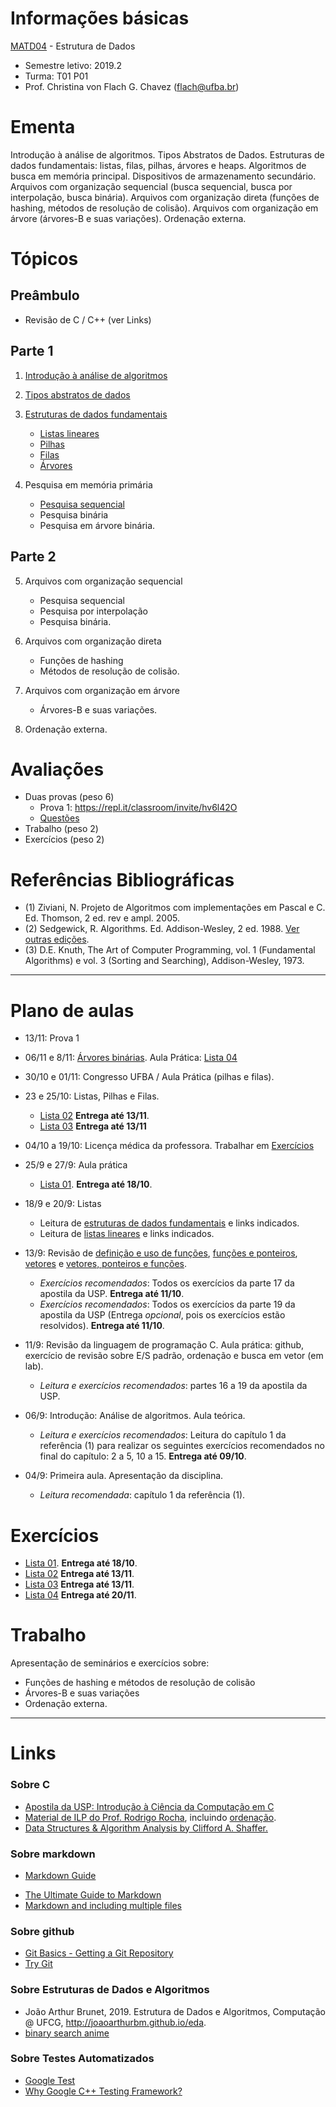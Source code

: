 # Informações básicas

[MATD04](https://alunoweb.ufba.br/SiacWWW/ExibirEmentaPublico.do?cdDisciplina=MATD04&nuPerInicial=20101) - Estrutura de Dados

- Semestre letivo: 2019.2
- Turma: T01 P01
- Prof. Christina von Flach G. Chavez (flach@ufba.br)

# Ementa

Introdução à análise de algoritmos. 
Tipos Abstratos de Dados. 
Estruturas de dados fundamentais: listas, filas, pilhas, árvores e heaps. 
Algoritmos de busca em memória principal. 
Dispositivos de armazenamento secundário. 
Arquivos com organização sequencial (busca sequencial, busca por interpolação, busca binária). 
Arquivos com organização direta (funções de hashing, métodos de resolução de colisão). 
Arquivos com organização em árvore (árvores-B e suas variações). 
Ordenação externa.

# Tópicos

## Preâmbulo

+ Revisão de C / C++ (ver Links)

## Parte 1 

1. [Introdução à análise de algoritmos](tutorial/analisedealgoritmos.md) 

2. [Tipos abstratos de dados](tutorial/tiposabstratosdedados.md) 

3. [Estruturas de dados fundamentais](tutorial/estruturasfundamentais.md)
   - [Listas lineares](tutorial/listas.md)
   - [Pilhas](tutorial/pilhas.md)
   - [Filas](tutorial/filas.md)
   - [Árvores](tutorial/arvores.md)

4. Pesquisa em memória primária
   - [Pesquisa sequencial](tutorial/buscasequencial.md)
   - Pesquisa binária
   - Pesquisa em árvore binária.

## Parte 2 

5. Arquivos com organização sequencial 
   - Pesquisa sequencial
   - Pesquisa por interpolação
   - Pesquisa binária. 

6. Arquivos com organização direta 
   - Funções de hashing
   - Métodos de resolução de colisão.
 
7. Arquivos com organização em árvore 
   - Árvores-B e suas variações. 

8. Ordenação externa.

# Avaliações

+ Duas provas (peso 6) 
   - Prova 1: https://repl.it/classroom/invite/hv6l42O
   - [Questões](exercicios/p1-questoes.md)
+ Trabalho (peso 2)
+ Exercícios (peso 2)

# Referências Bibliográficas

- (1) Ziviani, N. Projeto de Algoritmos com implementações em Pascal e C. Ed. Thomson, 2 ed. rev e ampl. 2005.
- (2) Sedgewick, R. Algorithms. Ed. Addison-Wesley, 2 ed. 1988. [Ver outras edições](https://algs4.cs.princeton.edu/home/).
- (3) D.E. Knuth, The Art of Computer Programming, vol. 1 (Fundamental Algorithms) e vol. 3 (Sorting and Searching), Addison-Wesley, 1973.

---

# Plano de aulas

- 13/11: Prova 1

- 06/11 e 8/11: [Árvores binárias](tutorial/arvores.md). Aula Prática: [Lista 04](exercicios/lista04.md)

- 30/10 e 01/11: Congresso UFBA / Aula Prática (pilhas e filas).

- 23 e 25/10: Listas, Pilhas e Filas. 
   + [Lista 02](exercicios/lista02.md)  **Entrega até 13/11**.
   + [Lista 03](exercicios/lista03.md)  **Entrega até 13/11**

- 04/10 a 19/10: Licença médica da professora. Trabalhar em [Exercícios](exercicios/listas01.md)

- 25/9 e 27/9: Aula prática
   + [Lista 01](exercicios/lista01.md). **Entrega até 18/10**.

- 18/9 e 20/9: Listas
   + Leitura de [estruturas de dados fundamentais](tutorial/estruturasfundamentais.md) e links indicados.
   + Leitura de [listas lineares](tutorial/listas.md) e links indicados.

- 13/9: Revisão de [definição e uso de funções](https://www.ime.usp.br/~hitoshi/introducao/16-funcao02.pdf), [funções e ponteiros](https://www.ime.usp.br/~hitoshi/introducao/17-funcao03.pdf), [vetores](https://www.ime.usp.br/~hitoshi/introducao/18-vetor.pdf) e [vetores, ponteiros e funções](https://www.ime.usp.br/~hitoshi/introducao/19-vetor_ponteiro.pdf). 
   + *Exercícios recomendados*: Todos os exercícios da parte 17 da apostila da USP. **Entrega até 11/10**.
   + *Exercícios recomendados*: Todos os exercícios da parte 19 da apostila da USP (Entrega _opcional_, pois os exercícios estão resolvidos). **Entrega até 11/10**.

- 11/9: Revisão da linguagem de programação C. Aula prática: github, exercício de revisão sobre E/S padrão, ordenação e busca em vetor (em lab). 
   + *Leitura e exercícios recomendados*: partes 16 a 19 da apostila da USP.
   
- 06/9: Introdução: Análise de algoritmos. Aula teórica.
   + *Leitura e exercícios recomendados*: Leitura do capítulo 1 da referência (1) para realizar os seguintes exercícios recomendados no final do capítulo: 2 a 5, 10 a 15. **Entrega até 09/10**.
   
- 04/9: Primeira aula. Apresentação da disciplina.
   + *Leitura recomendada*: capítulo 1 da referência (1).


# Exercícios

+ [Lista 01](exercicios/lista01.md). **Entrega até 18/10**.
+ [Lista 02](exercicios/lista02.md) **Entrega até 13/11**.
+ [Lista 03](exercicios/lista03.md) **Entrega até 13/11**.
+ [Lista 04](exercicios/lista04.md) **Entrega até 20/11**.

# Trabalho 

Apresentação de seminários e exercícios sobre:

- Funções de hashing e métodos de resolução de colisão
- Árvores-B e suas variações
- Ordenação externa.

--- 

# Links

### Sobre C 
- [Apostila da USP: Introdução à Ciência da Computação em C](https://www.ime.usp.br/~hitoshi/introducao/)
- [Material de ILP do Prof. Rodrigo Rocha](https://rodrigorgs.github.io/aulas/mata37/), incluindo [ordenação](https://rodrigorgs.github.io/aulas/mata37/ordenacao).
- [Data Structures & Algorithm Analysis by Clifford A. Shaffer.](http://people.cs.vt.edu/~shaffer/Book/C++3elatest.pdf)
   
### Sobre markdown

- [Markdown Guide](https://www.markdownguide.org/basic-syntax/)
+ [The Ultimate Guide to Markdown](https://blog.ghost.org/markdown/)
+ [Markdown and including multiple files](https://stackoverflow.com/questions/4779582/markdown-and-including-multiple-files)

### Sobre github 

+ [Git Basics - Getting a Git Repository](https://git-scm.com/book/en/v2/Git-Basics-Getting-a-Git-Repository)
+ [Try Git](https://try.github.io/levels/1/challenges/1)

### Sobre Estruturas de Dados e Algoritmos

+ João Arthur Brunet, 2019. Estrutura de Dados e Algoritmos, Computação @ UFCG, <http://joaoarthurbm.github.io/eda>.
+ [binary search anime](https://pt.khanacademy.org/computer-programming/binary-search-with-selectable-search-key-hit-backspace-and-type/4590599206076416/embedded?embedded?embed=yes&editor=no&width=720)

### Sobre Testes Automatizados

+ [Google Test](https://github.com/google/googletest)
+ [Why Google C++ Testing Framework?](https://chromium.googlesource.com/external/github.com/google/googletest/+/refs/tags/release-1.8.0/googletest/docs/Primer.md)
   
